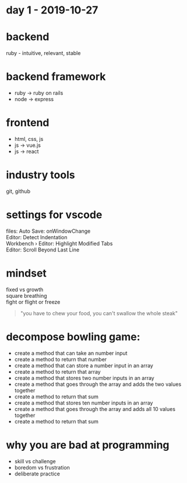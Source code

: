 # day 1 - 2019-10-27

# backend
ruby - intuitive, relevant, stable 

# backend framework
* ruby -> ruby on rails
* node -> express

# frontend
* html, css, js
* js -> vue.js
* js -> react

# industry tools
git, github

# settings for vscode
files: Auto Save: onWindowChange  
Editor: Detect Indentation  
Workbench › Editor: Highlight Modified Tabs  
Editor: Scroll Beyond Last Line

# mindset
fixed vs growth  
square breathing  
fight or flight or freeze  

> "you have to chew your food, you can't swallow the whole steak"

# decompose bowling game:
* create a method that can take an number input
* create a method to return that number
* create a method that can store a number input in an array
* create a method to return that array
* create a method that stores two number inputs in an array
* create a method that goes through the array and adds the two values together
* create a method to return that sum
* create a method that stores ten number inputs in an array
* create a method that goes through the array and adds all 10 values together
* create a method to return that sum

# why you are bad at programming
* skill vs challenge
* boredom vs frustration
* deliberate practice